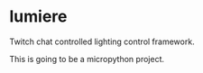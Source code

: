 # lumiere
Twitch chat controlled lighting control framework.

This is going to be a micropython project.
